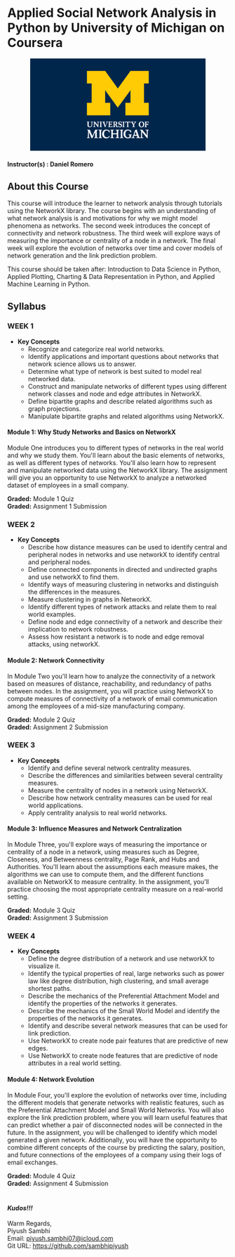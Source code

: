 # Applied Social Network Analysis in Python by University of Michigan on Coursera

<p align="center">
  <a href="javascript:void(0)" rel="noopener">
 <img width=400px  src="U-M-logo-preview.jpg" alt="UM-logo"></a>
</p>

#### Instructor(s) : Daniel Romero

## About this Course

This course will introduce the learner to network analysis through tutorials using the NetworkX library. The course begins with an understanding of what network analysis is and motivations for why we might model phenomena as networks. The second week introduces the concept of connectivity and network robustness. The third week will explore ways of measuring the importance or centrality of a node in a network. The final week will explore the evolution of networks over time and cover models of network generation and the link prediction problem. 

This course should be taken after: Introduction to Data Science in Python, Applied Plotting, Charting & Data Representation in Python, and Applied Machine Learning in Python.

## Syllabus

### WEEK 1

* **Key Concepts**
	* Recognize and categorize real world networks.
	* Identify applications and important questions about networks that network science allows us to answer.
	* Determine what type of network is best suited to model real networked data.
	* Construct and manipulate networks of different types using different network classes and node and edge attributes in NetworkX.
	* Define bipartite graphs and describe related algorithms such as graph projections.
	* Manipulate bipartite graphs and related algorithms using NetworkX.

#### Module 1: Why Study Networks and Basics on NetworkX

Module One introduces you to different types of networks in the real world and why we study them. You'll learn about the basic elements of networks, as well as different types of networks. You'll also learn how to represent and manipulate networked data using the NetworkX library. The assignment will give you an opportunity to use NetworkX to analyze a networked dataset of employees in a small company.

**Graded:** Module 1 Quiz\
**Graded:** Assignment 1 Submission

### WEEK 2

* **Key Concepts**
	* Describe how distance measures can be used to identify central and peripheral nodes in networks and use networkX to identify central and peripheral nodes.
	* Define connected components in directed and undirected graphs and use networkX to find them.
	* Identify ways of measuring clustering in networks and distinguish the differences in the measures.
	* Measure clustering in graphs in NetworkX.
	* Identify different types of network attacks and relate them to real world examples.
	* Define node and edge connectivity of a network and describe their implication to network robustness.
	* Assess how resistant a network is to node and edge removal attacks, using networkX.

#### Module 2: Network Connectivity

In Module Two you'll learn how to analyze the connectivity of a network based on measures of distance, reachability, and redundancy of paths between nodes. In the assignment, you will practice using NetworkX to compute measures of connectivity of a network of email communication among the employees of a mid-size manufacturing company.

**Graded:** Module 2 Quiz\
**Graded:** Assignment 2 Submission

### WEEK 3

* **Key Concepts**
	* Identify and define several network centrality measures.
	* Describe the differences and similarities between several centrality measures.
	* Measure the centrality of nodes in a network using NetworkX.
	* Describe how network centrality measures can be used for real world applications.
	* Apply centrality analysis to real world networks.

#### Module 3: Influence Measures and Network Centralization

In Module Three, you'll explore ways of measuring the importance or centrality of a node in a network, using measures such as Degree, Closeness, and Betweenness centrality, Page Rank, and Hubs and Authorities. You'll learn about the assumptions each measure makes, the algorithms we can use to compute them, and the different functions available on NetworkX to measure centrality. In the assignment, you'll practice choosing the most appropriate centrality measure on a real-world setting.

**Graded:** Module 3 Quiz\
**Graded:** Assignment 3 Submission

### WEEK 4

* **Key Concepts**
	* Define the degree distribution of a network and use networkX to visualize it.
	* Identify the typical properties of real, large networks such as power law like degree distribution, high clustering, and small average shortest paths.
	* Describe the mechanics of the Preferential Attachment Model and identify the properties of the networks it generates.
	* Describe the mechanics of the Small World Model and identify the properties of the networks it generates.
	* Identify and describe several network measures that can be used for link prediction.
	* Use NetworkX to create node pair features that are predictive of new edges.
	* Use NetworkX to create node features that are predictive of node attributes in a real world setting.

#### Module 4: Network Evolution

In Module Four, you'll explore the evolution of networks over time, including the different models that generate networks with realistic features, such as the Preferential Attachment Model and Small World Networks. You will also explore the link prediction problem, where you will learn useful features that can predict whether a pair of disconnected nodes will be connected in the future. In the assignment, you will be challenged to identify which model generated a given network. Additionally, you will have the opportunity to combine different concepts of the course by predicting the salary, position, and future connections of the employees of a company using their logs of email exchanges.

**Graded:** Module 4 Quiz\
**Graded:** Assignment 4 Submission


#
#
#### ***Kudos!!!***

Warm Regards, \
Piyush Sambhi \
Email: piyush.sambhi07@icloud.com \
Git URL: https://github.com/sambhipiyush
